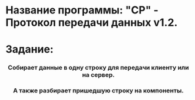 # Название программы: "CP" - Протокол передачи данных v1.2.
# Задание:

<h3 align="center">Собирает данные в одну строку для передачи клиенту или на сервер.</h3>
<h3 align="center">А также разбирает пришедшую строку на компоненты.</h3>
